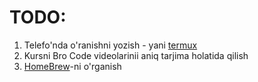 # TODO:
1. Telefo'nda o'ranishni yozish - yani [termux](../getting-started/index.md#termux)
2. Kursni Bro Code videolarinii aniq tarjima holatida qilish
3. [HomeBrew](wip/homebrew.md)-ni o'rganish